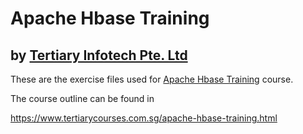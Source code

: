 # Apache Hbase Training
## by [Tertiary Infotech Pte. Ltd](https://www.tertiarycourses.com.sg/)

These are the exercise files used for [Apache Hbase Training](https://www.tertiarycourses.com.sg/apache-hbase-training.html) course. 

The course outline can be found in 

https://www.tertiarycourses.com.sg/apache-hbase-training.html




